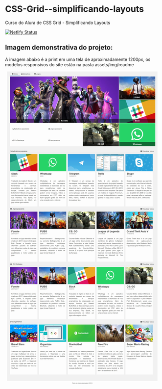 # CSS-Grid--simplificando-layouts
Curso do Alura de CSS Grid - Simplificando Layouts


[![Netlify Status](https://api.netlify.com/api/v1/badges/1300f137-d34b-4d91-9d55-7ef3ba8ebd62/deploy-status)](https://app.netlify.com/sites/deluxe-licorice-54d375/deploys)

## Imagem demonstrativa do projeto:
A imagem abaixo é a print em uma tela de aproximadamente 1200px, os modelos responsivos do site estão na pasta assets/img/readme
<p align="center">
  <img src="https://github.com/ruancastro/CSS-Grid--simplificando-layouts/blob/main/assets/img/readme/tela%201200px.jpeg" />
</p>

